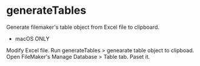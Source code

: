 # generateTables
Generate filemaker's table object from Excel file to clipboard.

* macOS ONLY

Modify Excel file.
Run generateTables > genearate table object to clipboad.
Open FileMaker's Manage Database > Table tab.
Paset it.
